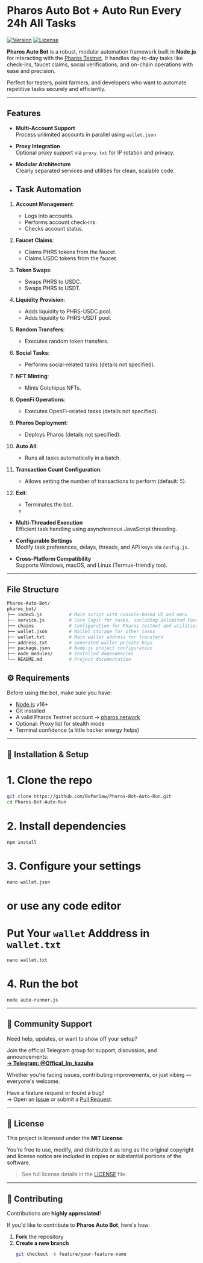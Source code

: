 # Pharos Auto Bot + Auto Run Every 24h All Tasks

[![Version](https://img.shields.io/badge/version-v2.0.0-blue)](https://github.com/Kazuha787/Pharos-Auto-Bot)
[![License](https://img.shields.io/badge/license-MIT-green)](LICENSE)

**Pharos Auto Bot** is a robust, modular automation framework built in **Node.js** for interacting with the [Pharos Testnet](https://pharos.network). It handles day-to-day tasks like check-ins, faucet claims, social verifications, and on-chain operations with ease and precision.

Perfect for testers, point farmers, and developers who want to automate repetitive tasks securely and efficiently.

---

## Features

- **Multi-Account Support**  
  Process unlimited accounts in parallel using `wallet.json`

- **Proxy Integration**  
  Optional proxy support via `proxy.txt` for IP rotation and privacy.

- **Modular Architecture**  
  Clearly separated services and utilities for clean, scalable code.

- ## Task Automation  
  
1. **Account Management**:
   - Logs into accounts.
   - Performs account check-ins.
   - Checks account status.

2. **Faucet Claims**:
   - Claims PHRS tokens from the faucet.
   - Claims USDC tokens from the faucet.

3. **Token Swaps**:
   - Swaps PHRS to USDC.
   - Swaps PHRS to USDT.

4. **Liquidity Provision**:
   - Adds liquidity to PHRS-USDC pool.
   - Adds liquidity to PHRS-USDT pool.

5. **Random Transfers**:
   - Executes random token transfers.

6. **Social Tasks**:
   - Performs social-related tasks (details not specified).

7. **NFT Minting**:
   - Mints Gotchipus NFTs.

8. **OpenFi Operations**:
   - Executes OpenFi-related tasks (details not specified).

9. **Pharos Deployment**:
   - Deploys Pharos (details not specified).

10. **Auto All**:
    - Runs all tasks automatically in a batch.

11. **Transaction Count Configuration**:
    - Allows setting the number of transactions to perform (default: 5).

12. **Exit**:
    - Terminates the bot.
    - 

- **Multi-Threaded Execution**  
  Efficient task handling using asynchronous JavaScript threading.

- **Configurable Settings**  
  Modify task preferences, delays, threads, and API keys via `config.js`.

- **Cross-Platform Compatibility**  
  Supports Windows, macOS, and Linux (Termux-friendly too).

---

## File Structure

```bash
Pharos-Auto-Bot/
pharos_bot/
├── index5.js          # Main script with console-based UI and menu
├── service.js         # Core logic for tasks, including Unlimited Faucet
├── chains             # Configuration for Pharos testnet and utilities
├── wallet.json        # Wallet storage for other tasks
├── wallet.txt         # Main wallet address for transfers
├── address.txt        # Generated wallet private keys
├── package.json       # Node.js project configuration
├── node_modules/      # Installed dependencies
└── README.md          # Project documentation
```
## ⚙️ Requirements

Before using the bot, make sure you have:

- [Node.js](https://nodejs.org/) v16+
- Git installed
- A valid Pharos Testnet account → [pharos.network](https://pharos.network/)
- Optional: Proxy list for stealth mode
- Terminal confidence (a little hacker energy helps)

---

## 🧠 Installation & Setup


# 1. Clone the repo
```bash
git clone https://github.com/0xParSaw/Pharos-Bot-Auto-Run.git
cd Pharos-Bot-Auto-Run
```
# 2. Install dependencies
```
npm install
```
# 3. Configure your settings
```
nano wallet.json 
```
# or use any code editor

# Put Your `wallet` Adddress in `wallet.txt`
```
nano wallet.txt
```

# 4. Run the bot
```
node auto-runner.js
```
---

## 🤝 Community Support

Need help, updates, or want to show off your setup?

Join the official Telegram group for support, discussion, and announcements:  
**[→ Telegram: @Offical_Im_kazuha](https://t.me/Offical_Im_kazuha)**

Whether you're facing issues, contributing improvements, or just vibing — everyone's welcome.

Have a feature request or found a bug?  
→ Open an [Issue](https://github.com/Kazuha787/Pharos-Auto-Bot/issues) or submit a [Pull Request](https://github.com/Kazuha787/Pharos-Auto-Bot/pulls).

---

## 🧾 License

This project is licensed under the **MIT License**.

You’re free to use, modify, and distribute it as long as the original copyright and license
notice are included in copies or substantial portions of the software.

> See full license details in the [LICENSE](LICENSE) file.

---

## 🌱 Contributing

Contributions are **highly appreciated**!

If you'd like to contribute to **Pharos Auto Bot**, here's how:

1. **Fork** the repository
2. **Create a new branch**  
   ```bash
   git checkout -b feature/your-feature-name
